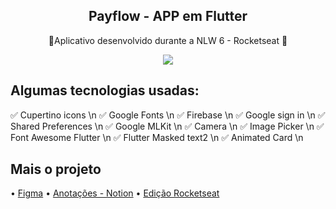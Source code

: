 <h2 align="center">  <a href=""></a>Payflow - APP em Flutter  </h2>  <p align="center">🚀Aplicativo desenvolvido durante a NLW 6 - Rocketseat 🚀</p>

<div align="center">
<img src=https://i.ibb.co/cYvHD7c/logofull.pngPayflo)>
</div>

##  Algumas tecnologias usadas:
✅ Cupertino icons \n
✅ Google Fonts \n
✅ Firebase \n
✅ Google sign in \n
✅ Shared Preferences \n
✅ Google MLKit \n
✅ Camera \n
✅ Image Picker \n
✅ Font Awesome Flutter \n
✅ Flutter Masked text2 \n
✅ Animated Card \n

## Mais o projeto

• <a href="https://www.figma.com/file/kLK7FYnWKMoN68sQXcSniu/PayFlow"> Figma</a> 
• <a 
href="https://www.notion.so/NLW-6-Rocketseat-Flutter-49f0d0282d8c4423af793604de57eca5">Anotações - Notion</a>
• <a href="https://nextlevelweek.com/inscricao/6"> Edição Rocketseat</a>

